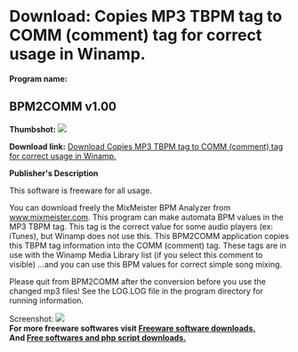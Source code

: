 # Download: Copies MP3 TBPM tag to COMM (comment) tag for correct usage in Winamp.

**Program name:**

## BPM2COMM v1.00

  
**Thumbshot:** ![](http://www.freewarefiles.com/screenshot/bpm2comm11_md.gif)   
  
**Download link:** [Download Copies MP3 TBPM tag to COMM (comment) tag for correct usage in Winamp.](http://freesoftwares.boysofts.com/BPMCOMM-V_program_24835.html)  
  


**Publisher's Description**  
  


This software is freeware for all usage. 

You can download freely the MixMeister BPM Analyzer from www.mixmeister.com. This program can make automata BPM values in the MP3 TBPM tag. This tag is the correct value for some audio players (ex: iTunes), but Winamp does not use this. This BPM2COMM application copies this TBPM tag information into the COMM (comment) tag. These tags are in use with the Winamp Media Library list (if you select this comment to visible) ...and you can use this BPM values for correct simple song mixing.

Please quit from BPM2COMM after the conversion before you use the changed mp3 files! See the LOG.LOG file in the program directory for running information. 

  
  
Screenshot: ![](http://www.freewarefiles.com/screenshot/bpm2comm11.gif)   
**For more freeware softwares visit [Freeware software downloads.](http://freesoftwares.boysofts.com/)**   
**And [Free softwares and php script downloads.](http://www.boysofts.com/)**
